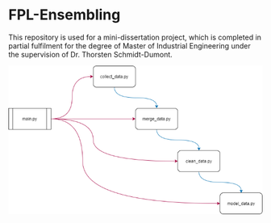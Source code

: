 # FPL-Ensembling

This repository is used for a mini-dissertation project, which is completed in partial fulfilment for the degree of Master of Industrial Engineering under the supervision of Dr. Thorsten Schmidt-Dumont.

![Project Flow](img.png "Project")

